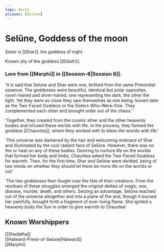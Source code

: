```yaml
---
tags: deity
aliases: [Selune]
---
```

# Selûne, Goddess of the moon
Sister is [[Shar]], the goddess of night.

Known ally of the goddess [[Eldath]].
### Lore from [[Marphi]] in [[Session-8|Session 8]].
'It is said that Selune and Shar were one, birthed from the same Primordial essence. The goddesses were beautiful, identical but polar opposites, raven-haired and silver-haired, one representing the dark, the other the light. Yet they were so close they saw themselves as one being, known later as the Two-Faced Goddess or the Sisters-Who-Were-One. They complemented each other and brought order out of the chaos.' 

'Together, they created from the cosmic ether and the other heavenly bodies and infused these worlds with life. In the process, they formed the goddess [[Chauntea]], whom they worked with to bless the worlds with life.'

'This universe was darkened by the hair and welcoming embrace of Shar and illuminated by the cool radiant face of Selûne. However, there was no fire or heat on any of these bodies. Desiring to nurture life on the worlds that formed her body and limbs, Chauntea asked the Two-Faced Goddess for warmth. Then, for the first time, Shar and Selûne were divided, being of two minds on whether they should let there be more life on the worlds or not' 

'The two goddesses then fought over the fate of their creations. From the residues of these struggles emerged the original deities of magic, war, disease, murder, death, and others. Seizing an advantage, Selûne reached out of the universe altogether and into a plane of fire and, though it burned her painfully, brought forth a fragment of ever-living flame. She ignited a heavenly body the Sun in order to give warmth to Chauntea' 


## Known Worshippers
[[Shedatha]]  
[[Halward-Priest-of-Selune|Halward]]  
[[Marphi]]  